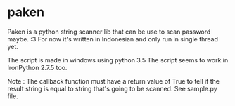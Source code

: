 # paken
Paken is a python string scanner lib that can be use to scan password maybe. :3
For now it's written in Indonesian and only run in single thread yet.

The script is made in windows using python 3.5
The script seems to work in IronPython 2.7.5 too.

Note :
  The callback function must have a return value of True to tell if the result string is equal to string that's going to be scanned. See sample.py file.
